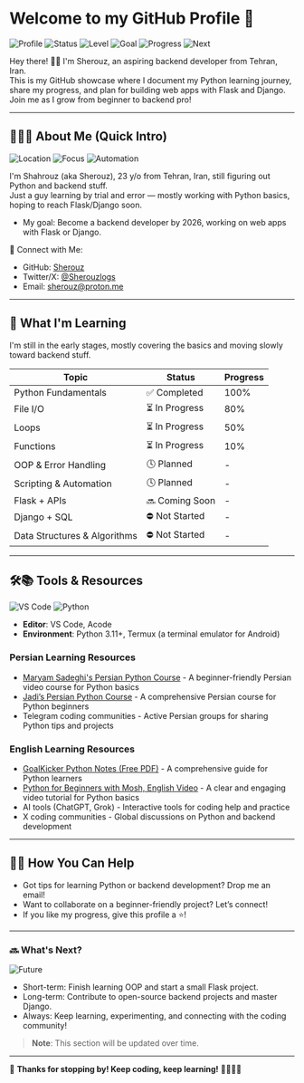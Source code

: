 # Welcome to my GitHub Profile 🚀

![Profile](https://img.shields.io/badge/Profile-Showcase-8B5CF6?logo=github&logoColor=white)
![Status](https://img.shields.io/badge/Status-Actively_Learning_&_updating-brightgreen)
![Level](https://img.shields.io/badge/Level-Beginner_to_Intermediate-00CED1?logo=bookstack&logoColor=white)
![Goal](https://img.shields.io/badge/Goal-Backend_Developer-FFD700?logo=codeigniter&logoColor=Black&Orange)
![Progress](https://img.shields.io/badge/Learning-In_Progress-orange)
![Next](https://img.shields.io/badge/Next-Flask_Adventure-00A3E0?logo=flask&logoColor=white)



Hey there! 👋🏾
I'm Sherouz, an aspiring backend developer from Tehran, Iran.  
This is my GitHub showcase where I document my Python learning journey, share my progress, and plan for building web apps with Flask and Django.  
Join me as I grow from beginner to backend pro!

---

## 👨🏽‍💻 About Me (Quick Intro)

![Location](https://img.shields.io/badge/Location-Tehran-FF4500?logo=map&logoColor=white)
![Focus](https://img.shields.io/badge/Focus-Backend_Enthusiast-4682B4?logo=server&logoColor=white)
![Automation](https://img.shields.io/badge/Passion-Automation_Enthusiast-6B7280?logo=zap&logoColor=yellow)


I'm Shahrouz (aka Sherouz), 23 y/o from Tehran, Iran, still figuring out Python and backend stuff.  
Just a guy learning by trial and error — mostly working with Python basics, hoping to reach Flask/Django soon.
- My goal: Become a backend developer by 2026, working on web apps with Flask or Django.


🔗 Connect with Me:
- GitHub: [Sherouz](https://github.com/Sherouz)  
- Twitter/X: [@Sherouzlogs](https://twitter.com/Sherouzlogs)  
- Email: [sherouz@proton.me](mailto:sherouz@proton.me)

---

## 🧠 What I'm Learning

I'm still in the early stages, mostly covering the basics and moving slowly toward backend stuff.

| Topic | Status | Progress |
|-------|--------|----------|
| Python Fundamentals | ✅ Completed | 100% |
| File I/O | ⏳️ In Progress | 80% |
| Loops | ⏳️ In Progress | 50% |
| Functions | ⏳️ In Progress | 10% |
| OOP & Error Handling | 🕓 Planned | - |
| Scripting & Automation | 🕓 Planned | - |
| Flask + APIs | 🔜 Coming Soon | - |
| Django + SQL | ⛔ Not Started | - |
| Data Structures & Algorithms | ⛔ Not Started | - |

---

## 🛠️📚 Tools & Resources

![VS Code](https://img.shields.io/badge/Editor-VS%20Code-007ACC?logo=visualstudiocode&logoColor=white)
![Python](https://img.shields.io/badge/Python-3.11%2B-3776AB?logo=python&logoColor=FFD43B)

- **Editor**: VS Code, Acode
- **Environment**: Python 3.11+, Termux (a terminal emulator for Android)

### Persian Learning Resources
- [Maryam Sadeghi's Persian Python Course](https://youtu.be/BsScQ1mOKrA?si=Wvgidb6tAkt15jly) - A beginner-friendly Persian video course for Python basics
- [Jadi’s Persian Python Course](https://maktabkhooneh.org/course/%D8%A2%D9%85%D9%88%D8%B2%D8%B4-%D8%A8%D8%B1%D9%86%D8%A7%D9%85%D9%87-%D9%86%D9%88%DB%8C%D8%B3%DB%8C-%D8%A8%D8%A7-%D9%BE%D8%A7%DB%8C%D8%AA%D9%88%D9%86-%D9%85%D9%82%D8%AF%D9%85%D8%A7%D8%AA%DB%8C-mk346/) - A comprehensive Persian course for Python beginners
- Telegram coding communities - Active Persian groups for sharing Python tips and projects

### English Learning Resources
- [GoalKicker Python Notes (Free PDF)](https://www.goalkicker.com/PythonBook/PythonNotesForProfessionals.pdf) - A comprehensive guide for Python learners
- [Python for Beginners with Mosh, English Video](https://youtu.be/kqtD5dpn9C8?si=p6alLmEsFokj_nCb) - A clear and engaging video tutorial for Python basics
- AI tools (ChatGPT, Grok) - Interactive tools for coding help and practice
- X coding communities - Global discussions on Python and backend development


---

## 🤝🏽 How You Can Help

- Got tips for learning Python or backend development? Drop me an email!
- Want to collaborate on a beginner-friendly project? Let’s connect!
- If you like my progress, give this profile a ⭐!

---

### 🔜 What's Next?
![Future](https://img.shields.io/badge/Future-Open_Source_Contributor-FF6F61?logo=opensourceinitiative&logoColor=white)

- Short-term: Finish learning OOP and start a small Flask project.
- Long-term: Contribute to open-source backend projects and master Django.
- Always: Keep learning, experimenting, and connecting with the coding community!

> **Note**: This section will be updated over time.

---

🫡 **Thanks for stopping by! Keep coding, keep learning!** 🫡👨🏽‍💻

